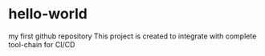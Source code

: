 # hello-world
my first github repository
This project is created to integrate with complete tool-chain for CI/CD
